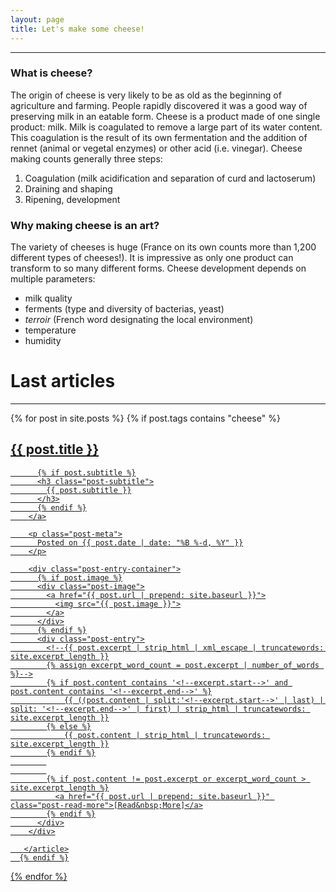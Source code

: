 ```yaml
---
layout: page
title: Let's make some cheese!
---
```


---
### What is cheese?

The origin of cheese is very likely to be as old as the beginning of agriculture and farming. People rapidly discovered it was a good way of preserving milk in an eatable form.
Cheese is a product made of one single product: milk. Milk is coagulated to remove a large part of its water content. This coagulation is the result of its own fermentation and the addition of rennet (animal or vegetal enzymes) or other acid (i.e. vinegar).
Cheese making counts generally three steps:
1. Coagulation (milk acidification and separation of curd and lactoserum)
2. Draining and shaping
3. Ripening, development

### Why making cheese is an art?

The variety of cheeses is huge (France on its own counts more than 1,200 different types of cheeses!). It is impressive as only one product can transform to so many different forms. 
Cheese development depends on multiple parameters:
- milk quality
- ferments (type and diversity of bacterias, yeast)
- *terroir* (French word designating the local environment)
- temperature
- humidity

# Last articles
---

<div class="posts-list">
  {% for post in site.posts %}
	  {% if post.tags contains "cheese" %}
	  <article class="post-preview">
		<a href="{{ post.url | prepend: site.baseurl }}">
		  <h2 class="post-title">{{ post.title }}</h2>

		  {% if post.subtitle %}
		  <h3 class="post-subtitle">
			{{ post.subtitle }}
		  </h3>
		  {% endif %}
		</a>

		<p class="post-meta">
		  Posted on {{ post.date | date: "%B %-d, %Y" }}
		</p>

		<div class="post-entry-container">
		  {% if post.image %}
		  <div class="post-image">
			<a href="{{ post.url | prepend: site.baseurl }}">
			  <img src="{{ post.image }}">
			</a>
		  </div>
		  {% endif %}
		  <div class="post-entry">
            <!--{{ post.excerpt | strip_html | xml_escape | truncatewords: site.excerpt_length }}
            {% assign excerpt_word_count = post.excerpt | number_of_words %}-->
            {% if post.content contains '<!--excerpt.start-->' and post.content contains '<!--excerpt.end-->' %}
                {{ ((post.content | split:'<!--excerpt.start-->' | last) | split: '<!--excerpt.end-->' | first) | strip_html | truncatewords: site.excerpt_length }}
            {% else %}
                {{ post.content | strip_html | truncatewords: site.excerpt_length }}
            {% endif %}
            
            
            {% if post.content != post.excerpt or excerpt_word_count > site.excerpt_length %}
              <a href="{{ post.url | prepend: site.baseurl }}" class="post-read-more">[Read&nbsp;More]</a>
            {% endif %}
          </div>
		</div>

	   </article>
	  {% endif %}
  {% endfor %}
</div>

